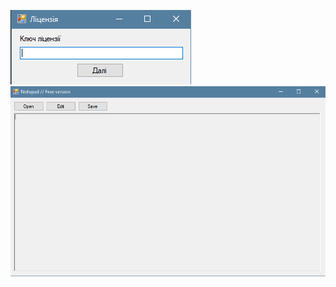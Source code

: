 ![keyform](https://github.com/Umelioni/888/blob/d46a95cd61ee02b99130823aea86993ff7f90b79/Screenshots/Lab5-Notepad-1.png)
![mainform](https://github.com/Umelioni/888/blob/d46a95cd61ee02b99130823aea86993ff7f90b79/Screenshots/Lab5-Notepad-2.png)

